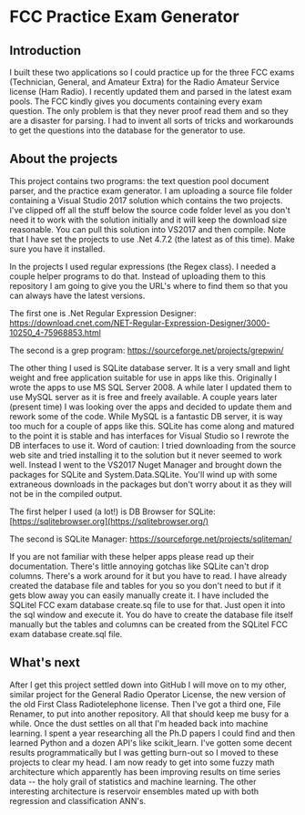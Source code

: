 # **FCC Practice Exam Generator**

## **Introduction**

I built these two applications so I could practice up for the three FCC exams (Technician, General, and Amateur Extra) for the Radio Amateur Service license (Ham Radio). I recently updated them and parsed in the latest exam pools. The FCC kindly gives you documents containing every exam question. The only problem is that they never proof read them and so they are a disaster for parsing. I had to invent all sorts of tricks and workarounds to get the questions into the database for the generator to use.

## **About the projects**

This project contains two programs: the text question pool document parser, and the practice exam generator. I am uploading a source file folder containing a Visual Studio 2017 solution which contains the two projects. I've clipped off all the stuff below the source code folder level as you don't need it to work with the solution initially and it will keep the download size reasonable. You can pull this solution into VS2017 and then compile. Note that I have set the projects to use .Net 4.7.2 (the latest as of this time). Make sure you have it installed.

In the projects I used regular expressions (the Regex class). I needed a couple helper programs to do that. Instead of uploading them to this repository I am going to give you the URL's where to find them so that you can always have the latest versions.

The first one is .Net Regular Expression Designer: <https://download.cnet.com/NET-Regular-Expression-Designer/3000-10250_4-75968853.html>

The second is a grep program: <https://sourceforge.net/projects/grepwin/>

The other thing I used is SQLite database server. It is a very small and light weight and free application suitable for use in apps like this. Originally I wrote the apps to use MS SQL Server 2008. A while later I updated them to use MySQL server as it is free and freely available. A couple years later (present time) I was looking over the apps and decided to update them and rework some of the code. While MySQL is a fantastic DB server, it is way too much for a couple of apps like this. SQLite has come along and matured to the point it is stable and has interfaces for Visual Studio so I rewrote the DB interfaces to use it. Word of caution: I tried downloading from the source web site and tried installing it to the solution but it never seemed to work well. Instead I went to the VS2017 Nuget Manager and brought down the packages for SQLite and System.Data.SQLite. You'll wind up with some extraneous downloads in the packages but don't worry about it as they will not be in the compiled output.

The first helper I used (a lot!) is DB Browser for SQLite: [https://sqlitebrowser.org](https://sqlitebrowser.org/)

The second is SQLite Manager: <https://sourceforge.net/projects/sqliteman/>

If you are not familiar with these helper apps please read up their documentation. There's little annoying gotchas like SQLite can't drop columns. There's a work around for it but you have to read. I have already created the database file and tables for you so you don't need to but if it gets blow away you can easily manually create it. I have included the SQLitel FCC exam database create.sq file to use for that. Just open it into the sql window and execute it. You do have to create the database file itself manually but the tables and columns can be created from the SQLitel FCC exam database create.sql file.

## **What's next**

After I get this project settled down into GitHub I will move on to my other, similar project for the General Radio Operator License, the new version of the old First Class Radiotelephone license. Then I've got a third one, File Renamer, to put into another repository. All that should keep me busy for a while. Once the dust settles on all that I'm headed back into machine learning. I spent a year researching all the Ph.D papers I could find and then learned Python and a dozen API's like scikit_learn. I've gotten some decent results programmatically but I was getting burn-out so I moved to these projects to clear my head. I am now ready to get into some fuzzy math architecture which apparently has been improving results on time series data -- the holy grail of statistics and machine learning. The other interesting architecture is reservoir ensembles mated up with both regression and classification ANN's.

